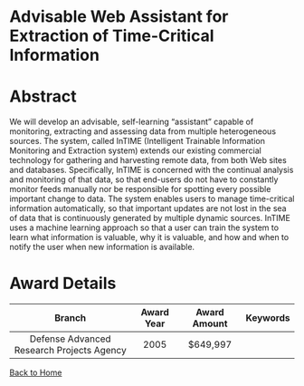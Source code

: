
Advisable Web Assistant for Extraction of Time-Critical Information
===================================================================

# Abstract


We will develop an advisable, self-learning “assistant” capable of monitoring, extracting and assessing data from multiple heterogeneous sources.  The system, called InTIME (Intelligent Trainable Information Monitoring and Extraction system) extends our existing commercial technology for gathering and harvesting remote data, from both Web sites and databases.  Specifically, InTIME is concerned with the continual analysis and monitoring of that data, so that end-users do not have to constantly monitor feeds manually nor be responsible for spotting every possible important change to data.  The system enables users to manage time-critical information automatically, so that important updates are not lost in the sea of data that is continuously generated by multiple dynamic sources.   InTIME uses a machine learning approach so that a user can train the system to learn what information is valuable, why it is valuable, and how and when to notify the user when new information is available.  

# Award Details

|Branch|Award Year|Award Amount|Keywords|
| :---: | :---: | :---: | :---: |
|Defense Advanced Research Projects Agency|2005|$649,997||
  
  


[Back to Home](https://github.com/chrischow/dod_sbir_awards/JT/#60)
